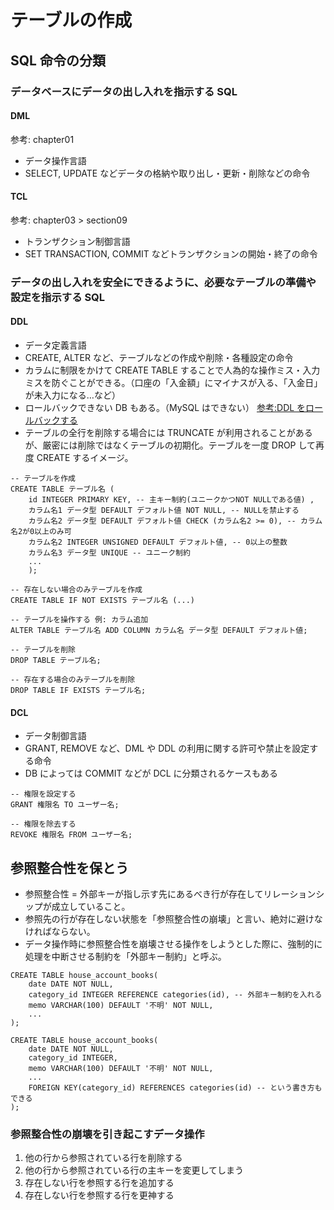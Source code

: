 # テーブルの作成

## SQL 命令の分類

### データベースにデータの出し入れを指示する SQL

#### DML

参考: chapter01

- データ操作言語
- SELECT, UPDATE などデータの格納や取り出し・更新・削除などの命令

#### TCL

参考: chapter03 > section09

- トランザクション制御言語
- SET TRANSACTION, COMMIT などトランザクションの開始・終了の命令

### データの出し入れを安全にできるように、必要なテーブルの準備や設定を指示する SQL

#### DDL

- データ定義言語
- CREATE, ALTER など、テーブルなどの作成や削除・各種設定の命令
- カラムに制限をかけて CREATE TABLE することで人為的な操作ミス・入力ミスを防ぐことができる。（口座の「入金額」にマイナスが入る、「入金日」が未入力になる…など）
- ロールバックできない DB もある。（MySQL はできない）
  [参考:DDL をロールバックする](https://zenn.dev/sayu/articles/58d6abfe33759f)
- テーブルの全行を削除する場合には TRUNCATE が利用されることがあるが、厳密には削除ではなくテーブルの初期化。テーブルを一度 DROP して再度 CREATE するイメージ。

```
-- テーブルを作成
CREATE TABLE テーブル名 (
    id INTEGER PRIMARY KEY, -- 主キー制約(ユニークかつNOT NULLである値) ,
    カラム名1 データ型 DEFAULT デフォルト値 NOT NULL, -- NULLを禁止する
    カラム名2 データ型 DEFAULT デフォルト値 CHECK (カラム名2 >= 0), -- カラム名2が0以上のみ可
    カラム名2 INTEGER UNSIGNED DEFAULT デフォルト値, -- 0以上の整数
    カラム名3 データ型 UNIQUE -- ユニーク制約
    ...
    );

-- 存在しない場合のみテーブルを作成
CREATE TABLE IF NOT EXISTS テーブル名 (...)

-- テーブルを操作する 例: カラム追加
ALTER TABLE テーブル名 ADD COLUMN カラム名 データ型 DEFAULT デフォルト値;

-- テーブルを削除
DROP TABLE テーブル名;

-- 存在する場合のみテーブルを削除
DROP TABLE IF EXISTS テーブル名;
```

#### DCL

- データ制御言語
- GRANT, REMOVE など、DML や DDL の利用に関する許可や禁止を設定する命令
- DB によっては COMMIT などが DCL に分類されるケースもある

```
-- 権限を設定する
GRANT 権限名 TO ユーザー名;

-- 権限を除去する
REVOKE 権限名 FROM ユーザー名;
```

## 参照整合性を保とう

- 参照整合性 = 外部キーが指し示す先にあるべき行が存在してリレーションシップが成立していること。
- 参照先の行が存在しない状態を「参照整合性の崩壊」と言い、絶対に避けなければならない。
- データ操作時に参照整合性を崩壊させる操作をしようとした際に、強制的に処理を中断させる制約を「外部キー制約」と呼ぶ。

```
CREATE TABLE house_account_books(
    date DATE NOT NULL,
    category_id INTEGER REFERENCE categories(id), -- 外部キー制約を入れる
    memo VARCHAR(100) DEFAULT '不明' NOT NULL,
    ...
);

CREATE TABLE house_account_books(
    date DATE NOT NULL,
    category_id INTEGER,
    memo VARCHAR(100) DEFAULT '不明' NOT NULL,
    ...
    FOREIGN KEY(category_id) REFERENCES categories(id) -- という書き方もできる
);

```

### 参照整合性の崩壊を引き起こすデータ操作

1. 他の行から参照されている行を削除する
1. 他の行から参照されている行の主キーを変更してしまう
1. 存在しない行を参照する行を追加する
1. 存在しない行を参照する行を更神する
